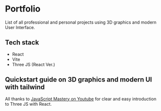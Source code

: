 # Portfolio
List of all professional and personal projects using 3D graphics and modern User Interface.

## Tech stack
- React
- Vite
- Three JS (React Ver.)


## Quickstart guide on 3D graphics and modern UI with tailwind
All thanks to <a href="https://youtu.be/0fYi8SGA20k">JavaScript Mastery on Youtube</a> for clear and easy introduction to Three JS with React.
